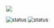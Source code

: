 <img align="center" src="https://github-readme-stats.vercel.app/api?username=danzo7&show_icons=true&line_height=27&theme=tokyonight" />

  ![status](https://badge.stateful.com/Danzo7/status.svg)
  ![status](https://badge.stateful.com/Danzo7/dnd.svg)
  


